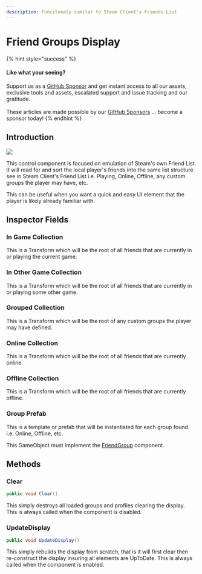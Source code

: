 ```yaml
---
description: Funcitonaly similar to Steam Client's Friends List
---
```


# Friend Groups Display

{% hint style="success" %}
#### Like what your seeing?

Support us as a [GitHub Sponsor](../../../../become-a-sponsor/) and get instant access to all our assets, exclusive tools and assets, escalated support and issue tracking and our gratitude.\
\
These articles are made possible by our [GitHub Sponsors](../../../../become-a-sponsor/) ... become a sponsor today!
{% endhint %}

## &#x20;Introduction

![](<../../../../.gitbook/assets/image (176) (1).png>)

This control component is focused on emulation of Steam's own Friend List. It will read for and sort the local player's friends into the same list structure see in Steam Client's Friend List i.e. Playing, Online, Offline, any custom groups the player may have, etc.

This can be useful when you want a quick and easy UI element that the player is likely already familiar with.&#x20;

## Inspector Fields

### In Game Collection

This is a Transform which will be the root of all friends that are currently in or playing the current game.

### In Other Game Collection

This is a Transform which will be the root of all friends that are currently in or playing some other game.

### Grouped Collection

This is a Transform which will be the root of any custom groups the player may have defined.

### Online Collection

This is a Transform which will be the root of all friends that are currently online.

### Offline Collection

This is a Transform which will be the root of all friends that are currently offline.

### Group Prefab

This is a template or prefab that will be instantiated for each group found. i.e. Online, Offline, etc.

This GameObject must implement the [FriendGroup](friend-group.md) component.

## Methods

### Clear

```csharp
public void Clear()
```

This simply destroys all loaded groups and profiles clearing the display. This is always called when the component is disabled.

### UpdateDisplay

```csharp
public void UpdateDisplay()
```

This simply rebuilds the display from scratch, that is it will first clear then re-construct the display insuring all elements are UpToDate. This is always called when the component is enabled.
